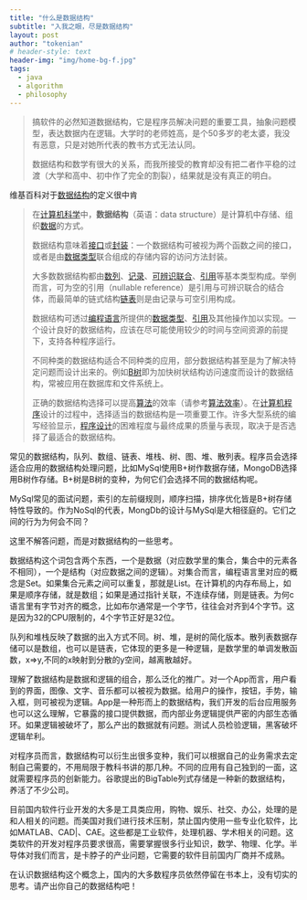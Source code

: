 ```yaml
---
title: "什么是数据结构"
subtitle: "入我之眼，尽是数据结构"
layout: post
author: "tokenian"
# header-style: text
header-img: "img/home-bg-f.jpg"
tags:
  - java
  - algorithm
  - philosophy
---
```


> 搞软件的必然知道数据结构，它是程序员解决问题的重要工具，抽象问题模型，表达数据内在逻辑。大学时的老师姓高，是个50多岁的老太婆，我没有恶意，只是对她所代表的教书方式无法认同。
>
> 数据结构和数学有很大的关系，而我所接受的教育却没有把二者作平稳的过渡（大学和高中、初中作了完全的割裂），结果就是没有真正的明白。

维基百科对于[数据结构](https://zh.wikipedia.org/wiki/%E6%95%B0%E6%8D%AE%E7%BB%93%E6%9E%84)的定义很中肯

> 在[计算机科学](https://zh.wikipedia.org/wiki/计算机科学)中，**数据结构**（英语：data structure）是计算机中存储、组织[数据](https://zh.wikipedia.org/wiki/数据)的方式。
>
> 数据结构意味着[接口](https://zh.wikipedia.org/wiki/介面_(電腦科學))或[封装](https://zh.wikipedia.org/wiki/封装_(计算机科学))：一个数据结构可被视为两个函数之间的接口，或者是由[数据类型](https://zh.wikipedia.org/wiki/数据类型)联合组成的存储内容的访问方法封装。
>
> 大多数数据结构都由[数列](https://zh.wikipedia.org/wiki/数列)、[记录](https://zh.wikipedia.org/wiki/记录)、[可辨识联合](https://zh.wikipedia.org/wiki/标签联合)、[引用](https://zh.wikipedia.org/wiki/參照)等基本类型构成。举例而言，可为空的引用（nullable reference）是引用与可辨识联合的结合体，而最简单的链式结构[链表](https://zh.wikipedia.org/wiki/链表)则是由记录与可空引用构成。
>
> 数据结构可透过[编程语言](https://zh.wikipedia.org/wiki/编程语言)所提供的[数据类型](https://zh.wikipedia.org/wiki/数据类型)、[引用](https://zh.wikipedia.org/wiki/參照)及其他操作加以实现。一个设计良好的数据结构，应该在尽可能使用较少的时间与空间资源的前提下，支持各种程序运行。
>
> 不同种类的数据结构适合不同种类的应用，部分数据结构甚至是为了解决特定问题而设计出来的。例如[B树](https://zh.wikipedia.org/wiki/B树)即为加快树状结构访问速度而设计的数据结构，常被应用在数据库和文件系统上。
>
> 正确的数据结构选择可以提高[算法](https://zh.wikipedia.org/wiki/演算法)的效率（请参考[算法效率](https://zh.wikipedia.org/w/index.php?title=演算法效率&action=edit&redlink=1)）。在[计算机程序](https://zh.wikipedia.org/wiki/计算机程序)设计的过程中，选择适当的数据结构是一项重要工作。许多大型系统的编写经验显示，[程序设计](https://zh.wikipedia.org/wiki/程式設計)的困难程度与最终成果的质量与表现，取决于是否选择了最适合的数据结构。

常见的数据结构，队列、数组、链表、堆栈、树、图、堆、散列表。程序员会选择适合应用的数据结构处理问题，比如MySql使用B+树作数据存储，MongoDB选择用B树作存储。B+树是B树的变种，为何它们会选择不同的数据结构呢。

MySql常见的面试问题，索引的左前缀规则，顺序扫描，排序优化皆是B+树存储特性导致的。作为NoSql的代表，MongDb的设计与MySql是大相径庭的。它们之间的行为为何会不同？

这里不解答问题，而是对数据结构的一些思考。

数据结构这个词包含两个东西，一个是数据（对应数学里的集合，集合中的元素各不相同），一个是结构（对应数据之间的逻辑）。对集合而言，编程语言里对应的概念是Set。如果集合元素之间可以重复，那就是List。在计算机的内存布局上，如果是顺序存储，就是数组；如果是通过指针关联，不连续存储，则是链表。为何c语言里有字节对齐的概念，比如布尔通常是一个字节，往往会对齐到4个字节。这是因为32的CPU限制的，4个字节正好是32位。

队列和堆栈反映了数据的出入方式不同。树、堆，是树的简化版本。散列表数据存储可以是数组，也可以是链表，它体现的更多是一种逻辑，是数学里的单调发散函数，x=>y,不同的x映射到分散的y空间，越离散越好。

理解了数据结构是数据和逻辑的组合，那么泛化的推广。对一个App而言，用户看到的界面，图像、文字、音乐都可以被视为数据。给用户的操作，按钮，手势，输入框，则可被视为逻辑。App是一种形而上的数据结构，我们开发的后台应用服务也可以这么理解，它暴露的接口提供数据，而内部业务逻辑提供严密的内部生态循环。如果逻辑被破坏了，那么产出的数据就有问题。测试人员检验逻辑，黑客破坏逻辑牟利。

对程序员而言，数据结构可以衍生出很多变种，我们可以根据自己的业务需求去定制自己需要的，不用局限于教科书讲的那几种。不同的应用有自己独到的一面，这就需要程序员的创新能力。谷歌提出的BigTable列式存储是一种新的数据结构，养活了不少公司。

目前国内软件行业开发的大多是工具类应用，购物、娱乐、社交、办公，处理的是和人相关的问题。而美国对我们进行技术压制，禁止国内使用一些专业化软件，比如MATLAB、CAD|、CAE。这些都是工业软件，处理机器、学术相关的问题。这类软件的开发对程序员要求很高，需要掌握很多行业知识，数学、物理、化学。半导体对我们而言，是卡脖子的产业问题，它需要的软件目前国内厂商并不成熟。

在认识数据结构这个概念上，国内的大多数程序员依然停留在书本上，没有切实的思考。请产出你自己的数据结构吧！

